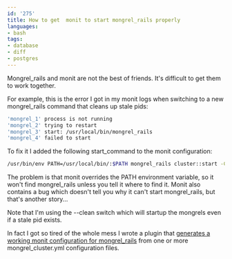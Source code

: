 ```yaml
---
id: '275'
title: How to get  monit to start mongrel_rails properly
languages:
- bash
tags:
- database
- diff
- postgres
---
```

Mongrel\_rails and monit are not the best of friends. It's difficult to get them to work together.

For example, this is the error I got in my monit logs when switching to a new mongrel\_rails command that cleans up stale pids:


```bash
'mongrel_1' process is not running
'mongrel_2' trying to restart
'mongrel_3' start: /usr/local/bin/mongrel_rails
'mongrel_4' failed to start
```
    

To fix it I added the following start\_command to the monit configuration:


```bash
/usr/bin/env PATH=/usr/local/bin/:$PATH mongrel_rails cluster::start -C /var/www.... --clean --only 8000
```
    

The problem is that monit overrides the PATH environment variable, so it won't find mongrel\_rails unless you tell it where to find it.
Monit also contains a bug which doesn't tell you why it can't start mongrel\_rails, but that's another story...

Note that I'm using the --clean switch which will startup the mongrels even if a stale pid exists.

In fact I got so tired of the whole mess I wrote a plugin that [generates a working monit configuration for mongrel\_rails](http://github.com/christianhellsten/monit_conf/) from one or more mongrel\_cluster.yml configuration files.

